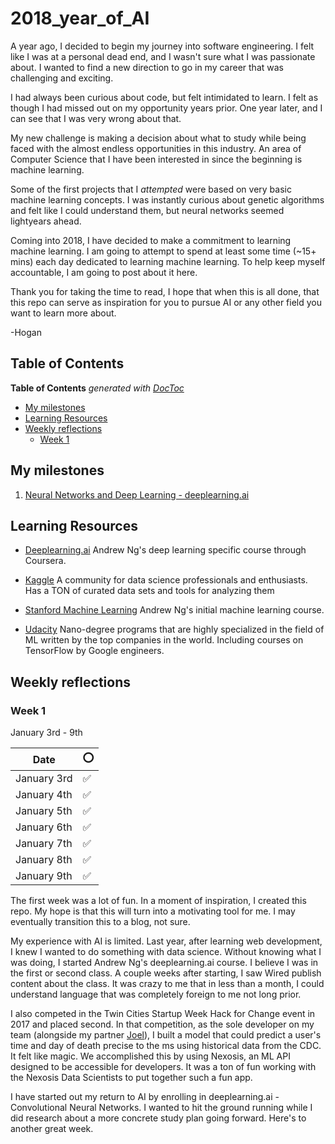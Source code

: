 # 2018_year_of_AI

A year ago, I decided to begin my journey into software engineering. I felt like I was at a personal dead end, and I wasn't sure what I was passionate about. I wanted to find a new direction to go in my career that was challenging and exciting.

I had always been curious about code, but felt intimidated to learn. I felt as though I had missed out on my opportunity years prior. One year later, and I can see that I was very wrong about that.

My new challenge is making a decision about what to study while being faced with the almost endless opportunities in this industry. An area of Computer Science that I have been interested in since the beginning is machine learning.

Some of the first projects that I *attempted* were based on very basic machine learning concepts. I was instantly curious about genetic algorithms and felt like I could understand them, but neural networks seemed lightyears ahead.

Coming into 2018, I have decided to make a commitment to learning machine learning. I am going to attempt to spend at least some time (~15+ mins) each day dedicated to learning machine learning. To help keep myself accountable, I am going to post about it here.

Thank you for taking the time to read, I hope that when this is all done, that this repo can serve as inspiration for you to pursue AI or any other field you want to learn more about.

-Hogan


## Table of Contents
<!-- START doctoc generated TOC please keep comment here to allow auto update -->
<!-- DON'T EDIT THIS SECTION, INSTEAD RE-RUN doctoc TO UPDATE -->
**Table of Contents**  *generated with [DocToc](https://github.com/thlorenz/doctoc)*

- [My milestones](#my-milestones)
- [Learning Resources](#learning-resources)
- [Weekly reflections](#weekly-reflections)
  - [Week 1](#week-1)

<!-- END doctoc generated TOC please keep comment here to allow auto update -->

## My milestones

1. [Neural Networks and Deep Learning - deeplearning.ai](https://www.coursera.org/account/accomplishments/certificate/32NQ4QDGGEFL)

## Learning Resources

- [Deeplearning.ai](https://deeplearning.ai) Andrew Ng's deep learning specific course through Coursera.

- [Kaggle](https://www.kaggle.com) A community for data science professionals and enthusiasts. Has a TON of curated data sets and tools for analyzing them

- [Stanford Machine Learning](https://www.coursera.org/learn/machine-learning) Andrew Ng's initial machine learning course.

- [Udacity](https://www.udacity.com/) Nano-degree programs that are highly specialized in the field of ML written by the top companies in the world. Including courses on TensorFlow by Google engineers.

## Weekly reflections

### Week 1
January 3rd - 9th

| Date          | ⭕  |
| ------------- | --- |
| January 3rd   | ✅   |
| January 4th   | ✅   |
| January 5th   | ✅   |
| January 6th   | ✅   |
| January 7th   | ✅   |
| January 8th   | ✅   |
| January 9th   | ✅   |

The first week was a lot of fun. In a moment of inspiration, I created this repo. My hope is that this will turn into a motivating tool for me. I may eventually transition this to a blog, not sure.

My experience with AI is limited. Last year, after learning web development, I knew I wanted to do something with data science. Without knowing what I was doing, I started Andrew Ng's deeplearning.ai course. I believe I was in the first or second class. A couple weeks after starting, I saw Wired publish content about the class. It was crazy to me that in less than a month, I could understand language that was completely foreign to me not long prior.

I also competed in the Twin Cities Startup Week Hack for Change event in 2017 and placed second. In that competition, as the sole developer on my team (alongside my partner [Joel](http://http://joellueders.com)), I built a model that could predict a user's time and day of death precise to the ms using historical data from the CDC. It felt like magic. We accomplished this by using Nexosis, an ML API designed to be accessible for developers. It was a ton of fun working with the Nexosis Data Scientists to put together such a fun app.

I have started out my return to AI by enrolling in deeplearning.ai - Convolutional Neural Networks. I wanted to hit the ground running while I did research about a more concrete study plan going forward. Here's to another great week. 
